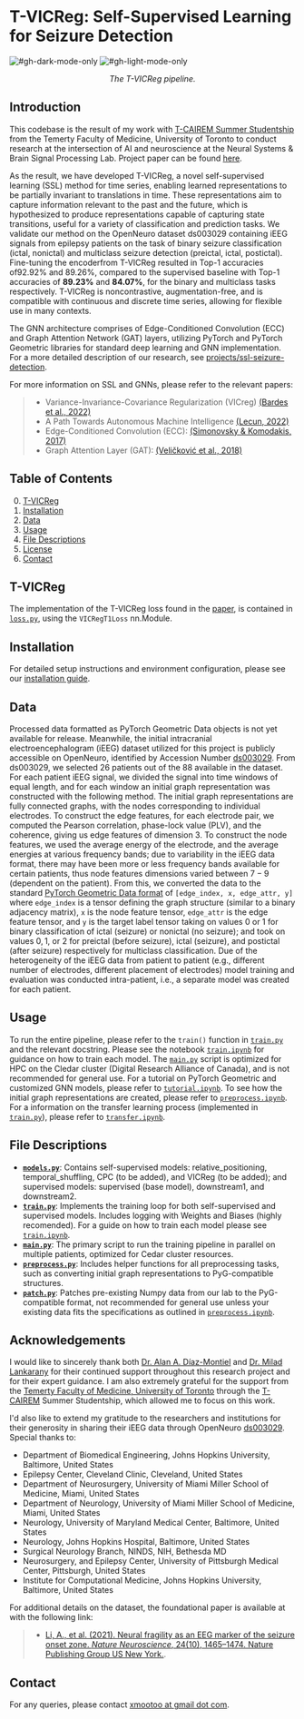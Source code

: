 # T-VICReg: Self-Supervised Learning for Seizure Detection

![#gh-dark-mode-only](./ssl_seizure_detection/assets/T-VICReg_dark.png#gh-dark-mode-only)
![#gh-light-mode-only](./ssl_seizure_detection/assets/T-VICReg_light.png#gh-light-mode-only)
<p align="center">
 <em>The T-VICReg pipeline.</em>
</p>


## Introduction
This codebase is the result of my work with [T-CAIREM Summer Studentship](https://tcairem.utoronto.ca/news/t-cairems-2023-ai-medicine-summer-student-program-launches-29-participants) from the Temerty Faculty of Medicine, University of Toronto to conduct research at the intersection of AI and neuroscience at the Neural Systems & Brain Signal Processing Lab. Project paper can be found [here](https://xaviermootoo.com/s/T_VICReg-xyjd.pdf).

As the result, we have developed T-VICReg, a novel self-supervised learning (SSL) method for time series, enabling learned representations to be partially invariant to translations in time. These representations aim to capture information relevant to the past and the future, which is hypothesized to produce representations capable of capturing state transitions, useful for a variety of classification and prediction tasks. We validate our method on the OpenNeuro dataset ds003029 containing iEEG signals from epilepsy patients on the task of binary seizure classification (ictal, nonictal) and multiclass seizure detection (preictal, ictal, postictal). Fine-tuning the encoderfrom T-VICReg resulted in Top-1 accuracies of92.92% and 89.26%, compared to the supervised baseline with Top-1 accuracies of **89.23%** and **84.07%**, for the binary and multiclass tasks respectively. T-VICReg is noncontrastive, augmentation-free, and is compatible with continuous and discrete time series, allowing for flexible use in many contexts.

The GNN architecture comprises of Edge-Conditioned Convolution (ECC) and Graph Attention Network (GAT) layers, utilizing PyTorch and PyTorch Geometric libraries for standard deep learning and GNN implementation. For a more detailed description of our research, see [projects/ssl-seizure-detection](https://www.xaviermootoo.com/projects/ssl-seizure-detection).


For more information on SSL and GNNs, please refer to the relevant papers:
> - Variance-Invariance-Covariance Regularization (VICreg) [(Bardes et al., 2022)](https://arxiv.org/abs/2105.04906)
> - A Path Towards Autonomous Machine Intelligence [(Lecun, 2022)][def]
> - Edge-Conditioned Convolution (ECC): [(Simonovsky & Komodakis, 2017)](https://arxiv.org/abs/1704.02901)
> - Graph Attention Layer (GAT): [(Veličković et al., 2018)](https://arxiv.org/abs/1710.10903)


## Table of Contents
0. [T-VICReg](#t-vicreg)
1. [Installation](#installation)
2. [Data](#data)
3. [Usage](#usage)
4. [File Descriptions](#file-descriptions)
5. [License](#license)
6. [Contact](#contact)

## T-VICReg
The implementation of the T-VICReg loss found in the [paper](https://xaviermootoo.com/s/T_VICReg-xyjd.pdf), is contained in [`loss.py`](ssl_seizure_detection/src/modules/loss.py), using the `VICRegT1Loss` nn.Module.


## Installation
For detailed setup instructions and environment configuration, please see our [installation guide](./INSTALL.md).

## Data
Processed data formatted as PyTorch Geometric Data objects is not yet available for release. Meanwhile, the initial intracranial electroencephalogram (iEEG) dataset utilized for this project is publicly accessible on OpenNeuro, identified by Accession Number [ds003029](https://openneuro.org/datasets/ds003029/versions/1.0.6). From ds003029, we selected 26 patients out of the 88 available in the dataset. For each patient iEEG signal, we divided the signal into time windows of equal length, and for each window an initial graph representation was constructed with the following method. The initial graph representations are fully connected graphs, with the nodes corresponding to individual electrodes. To construct the edge features, for each electrode pair, we computed the Pearson correlation, phase-lock value (PLV), and the coherence, giving us edge features of dimension 3. To construct the node features, we used the average energy of the electrode, and the average energies at various frequency bands; due to variability in the iEEG data format, there may have been more or less frequency bands available for certain patients, thus node features dimensions varied between $7-9$ (dependent on the patient). From this, we converted the data to the standard [PyTorch Geometric Data format](https://pytorch-geometric.readthedocs.io/en/latest/generated/torch_geometric.data.Data.html#torch_geometric.data.Data) of `[edge_index, x, edge_attr, y]` where `edge_index` is a tensor defining the graph structure (similar to a binary adjacency matrix), `x` is the node feature tensor, `edge_attr` is the edge feature tensor, and `y` is the target label tensor taking on values $0$ or $1$ for binary classification of ictal (seizure) or nonictal (no seizure); and took on values $0,1,$ or $2$ for preictal (before seizure), ictal (seizure), and postictal (after seizure) respectively for multiclass classification. Due of the heterogeneity of the iEEG data from patient to patient (e.g., different number of electrodes, different placement of electrodes) model training and evaluation was conducted intra-patient, i.e., a separate model was created for each patient.


## Usage
To run the entire pipeline, please refer to the `train()` function in [`train.py`](ssl_seizure_detection/src/train/train.py) and the relevant docstring. Please see the notebook [`train.ipynb`](ssl_seizure_detection/notebooks/models/train.ipynb) for guidance on how to train each model. The [`main.py`](ssl_seizure_detection/src/main.py) script is optimized for HPC on the Cledar cluster (Digital Research Alliance of Canada), and is not recommended for general use. For a tutorial on PyTorch Geometric and customized GNN models, please refer to [`tutorial.ipynb`](ssl_seizure_detection/notebooks/models/tutorial.ipynb). To see how the initial graph representations are created, please refer to [`preprocess.ipynb`](ssl_seizure_detection/notebooks/data/preprocess.ipynb). For a information on the transfer learning process (implemented in [`train.py`](ssl_seizure_detection/src/train/train.py)), please refer to [`transfer.ipynb`](ssl_seizure_detection/notebooks/models/transfer.ipynb). 

## File Descriptions

- **[`models.py`](ssl_seizure_detection/src/modules/models.py)**: Contains self-supervised models: relative_positioning, temporal_shuffling, CPC (to be added), and VICReg (to be added); and supervised models: supervised (base model), downstream1, and downstream2.
- **[`train.py`](ssl_seizure_detection/src/train/train.py)**: Implements the training loop for both self-supervised and supervised models. Includes logging with Weights and Biases (highly recomended). For a guide on how to train each model please see [`train.ipynb`](ssl_seizure_detection/notebooks/models/train.ipynb).
- **[`main.py`](ssl_seizure_detection/src/main.py)**: The primary script to run the training pipeline in parallel on multiple patients, optimized for Cedar cluster resources. 
- **[`preprocess.py`](ssl_seizure_detection/src/data/preprocess.py)**: Includes helper functions for all preprocessing tasks, such as converting initial graph representations to PyG-compatible structures.
- **[`patch.py`](ssl_seizure_detection/src/data/patch.py)**: Patches pre-existing Numpy data from our lab to the PyG-compatible format, not recommended for general use unless your existing data fits the specifications as outlined in [`preprocess.ipynb`](ssl_seizure_detection/notebooks/data/preprocess.ipynb).

## Acknowledgements
I would like to sincerely thank both [Dr. Alan A. Díaz-Montiel](https://github.com/adiazmont) and [Dr. Milad Lankarany](https://www.uhnresearch.ca/researcher/milad-lankarany) for their continued support throughout this research project and for their expert guidance. I am also extremely grateful for the support from the [Temerty Faculty of Medicine, University of Toronto](https://temertymedicine.utoronto.ca/) through the  [T-CAIREM](https://tcairem.utoronto.ca/) Summer Studentship, which allowed me to focus on this work.

I'd also like to extend my gratitude to the researchers and institutions for their generosity in sharing their iEEG data through OpenNeuro [ds003029](https://openneuro.org/datasets/ds003029/versions/1.0.6). Special thanks to:

- Department of Biomedical Engineering, Johns Hopkins University, Baltimore, United States
- Epilepsy Center, Cleveland Clinic, Cleveland, United States
- Department of Neurosurgery, University of Miami Miller School of Medicine, Miami, United States
- Department of Neurology, University of Miami Miller School of Medicine, Miami, United States
- Neurology, University of Maryland Medical Center, Baltimore, United States
- Neurology, Johns Hopkins Hospital, Baltimore, United States
- Surgical Neurology Branch, NINDS, NIH, Bethesda MD
- Neurosurgery, and Epilepsy Center, University of Pittsburgh Medical Center, Pittsburgh, United States
- Institute for Computational Medicine, Johns Hopkins University, Baltimore, United States

For additional details on the dataset, the foundational paper is available at with the following link:
> - [Li, A., et al. (2021). Neural fragility as an EEG marker of the seizure onset zone. *Nature Neuroscience*, 24(10), 1465–1474. Nature Publishing Group US New York.](https://www.biorxiv.org/content/10.1101/862797v3).

## Contact

For any queries, please contact [xmootoo at gmail dot com](mailto:xmootoo@gmail.com).


[def]: https://openreview.net/pdf?id=BZ5a1r-kVsf